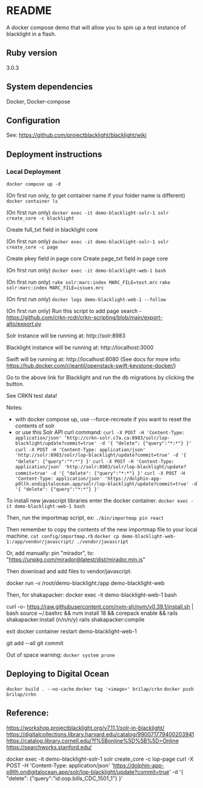 # README

A docker compose demo that will allow you to spin up a test instance of blacklight in a flash.

## Ruby version
3.0.3

## System dependencies
Docker, Docker-compose

## Configuration
See: https://github.com/projectblacklight/blacklight/wiki

## Deployment instructions

### Local Deployment

`docker compose up -d`

(On first run only, to get container name if your folder name is different) `docker container ls`

(On first run only) `docker exec -it demo-blacklight-solr-1 solr create_core -c blacklight`

Create full_txt field in blacklight core

(On first run only) `docker exec -it demo-blacklight-solr-1 solr create_core -c page`

Create pkey field in page core
Create page_txt field in page core

(On first run only) `docker exec -it demo-blacklight-web-1 bash`

(On first run only)
`rake solr:marc:index MARC_FILE=test.mrc`
`rake solr:marc:index MARC_FILE=issues.mrc`

(On first run only) `docker logs demo-blacklight-web-1 --follow`

(On first run only) Run this script to add page search - https://github.com/crkn-rcdr/crkn-scripting/blob/main/export-alto/export.py

Solr instance will be running at:
http://solr:8983

Blacklight instance will be running at:
http://localhost:3000

Swift will be running at:
http://localhost:8080
(See docs for more info: https://hub.docker.com/r/jeantil/openstack-swift-keystone-docker/)

Go to the above link for Blacklight and run the db migrations by clicking the button.

See CRKN test data!

Notes: 
* with docker compose up, use --force-recreate if you want to reset the contents of solr
* or use this Solr API curl command:
`curl -X POST -H 'Content-Type: application/json' 'http://crkn-solr.c7a.ca:8983/solr/lop-blacklight/update?commit=true' -d '{ "delete": {"query":"*:*"} }'`
`curl -X POST -H 'Content-Type: application/json' 'http://solr:8983/solr/lop-blacklight/update?commit=true' -d '{ "delete": {"query":"*:*"} }'`
`curl -X POST -H 'Content-Type: application/json' 'http://solr:8983/solr/lop-blacklight/update?commit=true' -d '{ "delete": {"query":"*:*"} }'`
`curl -X POST -H 'Content-Type: application/json' 'https://dolphin-app-p9llh.ondigitalocean.app/solr/lop-blacklight/update?commit=true' -d '{ "delete": {"query":"*:*"} }'`

To install new javascript libraries enter the docker container.
`docker exec -it demo-blacklight-web-1 bash`

Then, run the importmap script, ex:
`./bin/importmap pin react`


Then remember to copy the contents of the new importmap file to your local machine.
`cat config/importmap.rb`
`docker cp demo-blacklight-web-1:/app/vendor/javascript/ ./vendor/javascript`

Or, add manually:
pin "mirador", to: "https://unpkg.com/mirador@latest/dist/mirador.min.js"

Then download and add files to vendor/javascript.

docker run -v /root/demo-blacklight:/app demo-blacklight-web

Then, for shakapacker:
docker exec -it demo-blacklight-web-1 bash

curl -o- https://raw.githubusercontent.com/nvm-sh/nvm/v0.39.1/install.sh | bash
source ~/.bashrc && nvm install 18 && corepack enable && rails shakapacker:install 
(n/n/n/y)
rails shakapacker:compile

exit
docker container restart demo-blacklight-web-1

git add --all 
git commit

Out of space warning:
`docker system prune`


## Deploying to Digital Ocean
`docker build . --no-cache`
`docker tag '<image>' brilap/crkn`
`docker push brilap/crkn`
## Reference:
https://workshop.projectblacklight.org/v7.11.1/solr-in-blacklight/
https://digitalcollections.library.harvard.edu/catalog/990071779400203941 
https://catalog.library.cornell.edu/?f%5Bonline%5D%5B%5D=Online 
https://searchworks.stanford.edu/

docker exec -it demo-blacklight-solr-1 solr create_core -c lop-page
curl -X POST -H 'Content-Type: application/json' 'https://dolphin-app-p9llh.ondigitalocean.app/solr/lop-blacklight/update?commit=true' -d '{ "delete": {"query":"id:oop.bills_CDC_1501_1"} }'